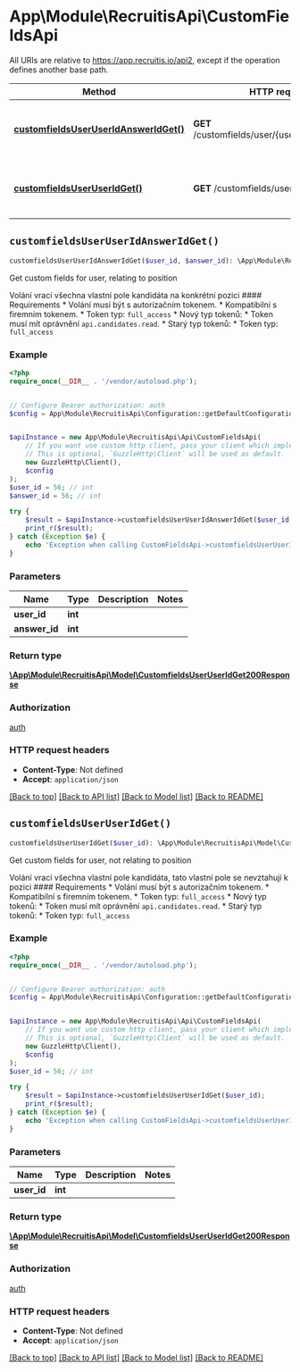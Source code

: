 # App\Module\RecruitisApi\CustomFieldsApi

All URIs are relative to https://app.recruitis.io/api2, except if the operation defines another base path.

| Method | HTTP request | Description |
| ------------- | ------------- | ------------- |
| [**customfieldsUserUserIdAnswerIdGet()**](CustomFieldsApi.md#customfieldsUserUserIdAnswerIdGet) | **GET** /customfields/user/{user_id}/{answer_id} | Get custom fields for user, relating to position |
| [**customfieldsUserUserIdGet()**](CustomFieldsApi.md#customfieldsUserUserIdGet) | **GET** /customfields/user/{user_id} | Get custom fields for user, not relating to position |


## `customfieldsUserUserIdAnswerIdGet()`

```php
customfieldsUserUserIdAnswerIdGet($user_id, $answer_id): \App\Module\RecruitisApi\Model\CustomfieldsUserUserIdGet200Response
```

Get custom fields for user, relating to position

Volání vrací všechna vlastní pole kandidáta na konkrétní pozici  #### Requirements  * Volání musí být s autorizačním tokenem. * Kompatibilní s firemním tokenem. * Token typ: `full_access` * Nový typ tokenů:     * Token musí mít oprávnění `api.candidates.read`. * Starý typ tokenů:     * Token typ: `full_access`

### Example

```php
<?php
require_once(__DIR__ . '/vendor/autoload.php');


// Configure Bearer authorization: auth
$config = App\Module\RecruitisApi\Configuration::getDefaultConfiguration()->setAccessToken('YOUR_ACCESS_TOKEN');


$apiInstance = new App\Module\RecruitisApi\Api\CustomFieldsApi(
    // If you want use custom http client, pass your client which implements `GuzzleHttp\ClientInterface`.
    // This is optional, `GuzzleHttp\Client` will be used as default.
    new GuzzleHttp\Client(),
    $config
);
$user_id = 56; // int
$answer_id = 56; // int

try {
    $result = $apiInstance->customfieldsUserUserIdAnswerIdGet($user_id, $answer_id);
    print_r($result);
} catch (Exception $e) {
    echo 'Exception when calling CustomFieldsApi->customfieldsUserUserIdAnswerIdGet: ', $e->getMessage(), PHP_EOL;
}
```

### Parameters

| Name | Type | Description  | Notes |
| ------------- | ------------- | ------------- | ------------- |
| **user_id** | **int**|  | |
| **answer_id** | **int**|  | |

### Return type

[**\App\Module\RecruitisApi\Model\CustomfieldsUserUserIdGet200Response**](../Model/CustomfieldsUserUserIdGet200Response.md)

### Authorization

[auth](../../README.md#auth)

### HTTP request headers

- **Content-Type**: Not defined
- **Accept**: `application/json`

[[Back to top]](#) [[Back to API list]](../../README.md#endpoints)
[[Back to Model list]](../../README.md#models)
[[Back to README]](../../README.md)

## `customfieldsUserUserIdGet()`

```php
customfieldsUserUserIdGet($user_id): \App\Module\RecruitisApi\Model\CustomfieldsUserUserIdGet200Response
```

Get custom fields for user, not relating to position

Volání vrací všechna vlastní pole kandidáta, tato vlastní pole se nevztahují k pozici  #### Requirements  * Volání musí být s autorizačním tokenem. * Kompatibilní s firemním tokenem. * Token typ: `full_access` * Nový typ tokenů:     * Token musí mít oprávnění `api.candidates.read`. * Starý typ tokenů:     * Token typ: `full_access`

### Example

```php
<?php
require_once(__DIR__ . '/vendor/autoload.php');


// Configure Bearer authorization: auth
$config = App\Module\RecruitisApi\Configuration::getDefaultConfiguration()->setAccessToken('YOUR_ACCESS_TOKEN');


$apiInstance = new App\Module\RecruitisApi\Api\CustomFieldsApi(
    // If you want use custom http client, pass your client which implements `GuzzleHttp\ClientInterface`.
    // This is optional, `GuzzleHttp\Client` will be used as default.
    new GuzzleHttp\Client(),
    $config
);
$user_id = 56; // int

try {
    $result = $apiInstance->customfieldsUserUserIdGet($user_id);
    print_r($result);
} catch (Exception $e) {
    echo 'Exception when calling CustomFieldsApi->customfieldsUserUserIdGet: ', $e->getMessage(), PHP_EOL;
}
```

### Parameters

| Name | Type | Description  | Notes |
| ------------- | ------------- | ------------- | ------------- |
| **user_id** | **int**|  | |

### Return type

[**\App\Module\RecruitisApi\Model\CustomfieldsUserUserIdGet200Response**](../Model/CustomfieldsUserUserIdGet200Response.md)

### Authorization

[auth](../../README.md#auth)

### HTTP request headers

- **Content-Type**: Not defined
- **Accept**: `application/json`

[[Back to top]](#) [[Back to API list]](../../README.md#endpoints)
[[Back to Model list]](../../README.md#models)
[[Back to README]](../../README.md)
